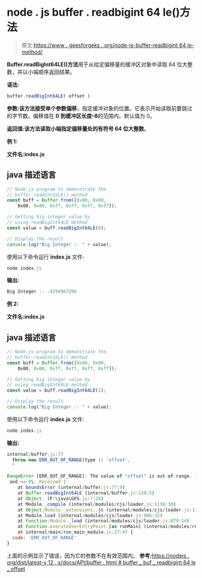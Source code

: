 # node . js buffer . readbigint 64 le()方法

> 原文:[https://www . geesforgeks . org/node-js-buffer-readbigint 64 le-method/](https://www.geeksforgeeks.org/node-js-buffer-readbigint64le-method/)

**Buffer.readBigInt64LE()方法**用于从给定偏移量的缓冲区对象中读取 64 位大整数，并以小端顺序返回结果。

**语法:**

```js
buffer.readBigInt64LE( offset )
```

**参数:**该方法接受单个参数**偏移**，指定缓冲对象的位置。它表示开始读取前要跳过的字节数。偏移值在 **0 到缓冲区长度–8**的范围内。默认值为 0。

**返回值:**该方法读取小端指定偏移量处的有符号 64 位**大整数**。

**例 1:**

**文件名:index.js**

## java 描述语言

```js
// Node.js program to demonstrate the
// buffer.readInt32LE() method
const buff = Buffer.from([0x00, 0x00,
    0x00, 0x00, 0xff, 0xff, 0xff, 0xff]);

// Getting big integer value by
// using readBigInt64LE method
const value = buff.readBigInt64LE(0);

// Display the result
console.log("Big Integer :- " + value);
```

使用以下命令运行 **index.js** 文件:

```js
node index.js
```

**输出:**

```js
Big Integer :- -4294967296
```

**例 2:**

**文件名:index.js**

## java 描述语言

```js
// Node.js program to demonstrate the
// buffer.readInt32LE() method
const buff = Buffer.from([0x00, 0x00,
    0x00, 0x00, 0xff, 0xff, 0xff, 0xff]);

// Getting big integer value by
// using readBigInt64LE method
const value = buff.readBigInt64LE(1);

// Display the result
console.log("Big Integer :- " + value);
```

使用以下命令运行 **index.js** 文件:

```js
node index.js
```

**输出:**

```js
internal/buffer.js:77
  throw new ERR_OUT_OF_RANGE(type || 'offset',
  ^

RangeError [ERR_OUT_OF_RANGE]: The value of "offset" is out of range. It must be >= 0
 and <= 0\. Received 1
    at boundsError (internal/buffer.js:77:9)
    at Buffer.readBigInt64LE (internal/buffer.js:128:5)
    at Object. (F:\java\GFG.js:7:20)
    at Module._compile (internal/modules/cjs/loader.js:1138:30)
    at Object.Module._extensions..js (internal/modules/cjs/loader.js:1158:10)
    at Module.load (internal/modules/cjs/loader.js:986:32)
    at Function.Module._load (internal/modules/cjs/loader.js:879:14)
    at Function.executeUserEntryPoint [as runMain] (internal/modules/run_main.js:71:12)
    at internal/main/run_main_module.js:17:47 {
  code: 'ERR_OUT_OF_RANGE'
}
```

上面的示例显示了错误，因为它的参数不在有效范围内。
**参考:**[https://nodejs . org/dist/latest-v 12 . x/docs/API/buffer . html # buffer _ buf _ readbigint 64 le _ offset](https://nodejs.org/dist/latest-v12.x/docs/api/buffer.html#buffer_buf_readbigint64le_offset)